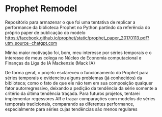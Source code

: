 # Prophet Remodel
Repositório para armazenar o que foi uma tentativa de replicar a performance da biblioteca Prophet no Python partindo da referência do próprio paper de publicação do modelo
https://facebook.github.io/prophet/static/prophet_paper_20170113.pdf?utm_source=chatgpt.com

Minha maior motivação foi, bom, meu interesse por séries temporais e o interesse de meus colega no Núcleo de Economia computacional e Finanças da Liga de IA Mackenzie (Mack IA)

De forma geral, o projeto esclareceu o funcionamento do Prophet para séries temporais e evidenciou alguns problemas (já conhecidos) da biblioteca; como o fato de que ele não tem em sua composição qualquer fator autorregressivo, deixando a pedição da tendência da série somente a critério da última tendência traçada.
Para futuros projetos, tentarei implementar regessores AR e traçar comparações com modelos de séries temporais tradicionais, comparando as diferentes performance, especialmente para séries cujas tendências são menos regulares
